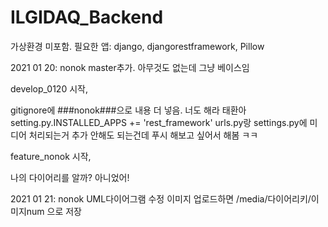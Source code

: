 # ILGIDAQ_Backend

가상환경 미포함.
필요한 앱: django, djangorestframework, Pillow


2021 01 20: nonok
master추가. 아무것도 없는데 그냥 베이스임

develop_0120 시작,

gitignore에 ###nonok###으로 내용 더 넣음. 너도 해라 태환아
setting.py.INSTALLED_APPS += 'rest_framework'
urls.py랑 settings.py에 미디어 처리되는거 추가
안해도 되는건데 푸시 해보고 싶어서 해봄 ㅋㅋ

feature_nonok 시작,

나의 다이어리를 알까?
아니었어!

2021 01 21: nonok
UML다이어그램 수정
이미지 업로드하면 /media/다이어리키/이미지num 으로 저장